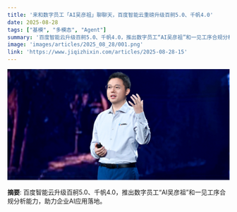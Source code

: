 ```yaml
---
title: '来和数字员工「AI吴彦祖」聊聊天，百度智能云重磅升级百舸5.0、千帆4.0'
date: 2025-08-28
tags: ["基模", "多模态", "Agent"]
summary: '百度智能云升级百舸5.0、千帆4.0，推出数字员工“AI吴彦祖”和一见工序合规分析能力，助力企业AI应用落地。'
image: 'images/articles/2025_08_28/001.png'
link: 'https://www.jiqizhixin.com/articles/2025-08-28-15'
---
```

![来和数字员工「AI吴彦祖」聊聊天，百度智能云重磅升级百舸5.0、千帆4.0](images/articles/2025_08_28/001.png)

**摘要**: 百度智能云升级百舸5.0、千帆4.0，推出数字员工“AI吴彦祖”和一见工序合规分析能力，助力企业AI应用落地。
